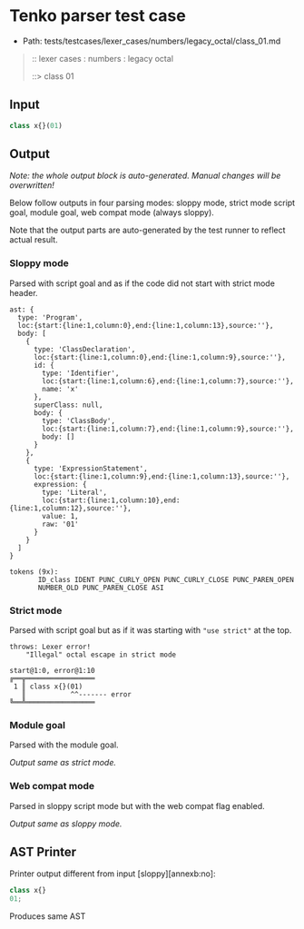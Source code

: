 # Tenko parser test case

- Path: tests/testcases/lexer_cases/numbers/legacy_octal/class_01.md

> :: lexer cases : numbers : legacy octal
>
> ::> class 01
>
> 

## Input

`````js
class x{}(01)
`````

## Output

_Note: the whole output block is auto-generated. Manual changes will be overwritten!_

Below follow outputs in four parsing modes: sloppy mode, strict mode script goal, module goal, web compat mode (always sloppy).

Note that the output parts are auto-generated by the test runner to reflect actual result.

### Sloppy mode

Parsed with script goal and as if the code did not start with strict mode header.

`````
ast: {
  type: 'Program',
  loc:{start:{line:1,column:0},end:{line:1,column:13},source:''},
  body: [
    {
      type: 'ClassDeclaration',
      loc:{start:{line:1,column:0},end:{line:1,column:9},source:''},
      id: {
        type: 'Identifier',
        loc:{start:{line:1,column:6},end:{line:1,column:7},source:''},
        name: 'x'
      },
      superClass: null,
      body: {
        type: 'ClassBody',
        loc:{start:{line:1,column:7},end:{line:1,column:9},source:''},
        body: []
      }
    },
    {
      type: 'ExpressionStatement',
      loc:{start:{line:1,column:9},end:{line:1,column:13},source:''},
      expression: {
        type: 'Literal',
        loc:{start:{line:1,column:10},end:{line:1,column:12},source:''},
        value: 1,
        raw: '01'
      }
    }
  ]
}

tokens (9x):
       ID_class IDENT PUNC_CURLY_OPEN PUNC_CURLY_CLOSE PUNC_PAREN_OPEN
       NUMBER_OLD PUNC_PAREN_CLOSE ASI
`````

### Strict mode

Parsed with script goal but as if it was starting with `"use strict"` at the top.

`````
throws: Lexer error!
    "Illegal" octal escape in strict mode

start@1:0, error@1:10
╔══╦═════════════════
 1 ║ class x{}(01)
   ║           ^^------- error
╚══╩═════════════════

`````


### Module goal

Parsed with the module goal.

_Output same as strict mode._

### Web compat mode

Parsed in sloppy script mode but with the web compat flag enabled.

_Output same as sloppy mode._

## AST Printer

Printer output different from input [sloppy][annexb:no]:

````js
class x{}
01;
````

Produces same AST
